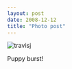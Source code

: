 ```yaml
---
layout: post
date: 2008-12-12
title: "Photo post"
---
```

![travisj](/images/5f12b9844c96e12f153605586128a62ee8bd8a62c957438f14d4c62f9b96f603.jpg)

Puppy burst!